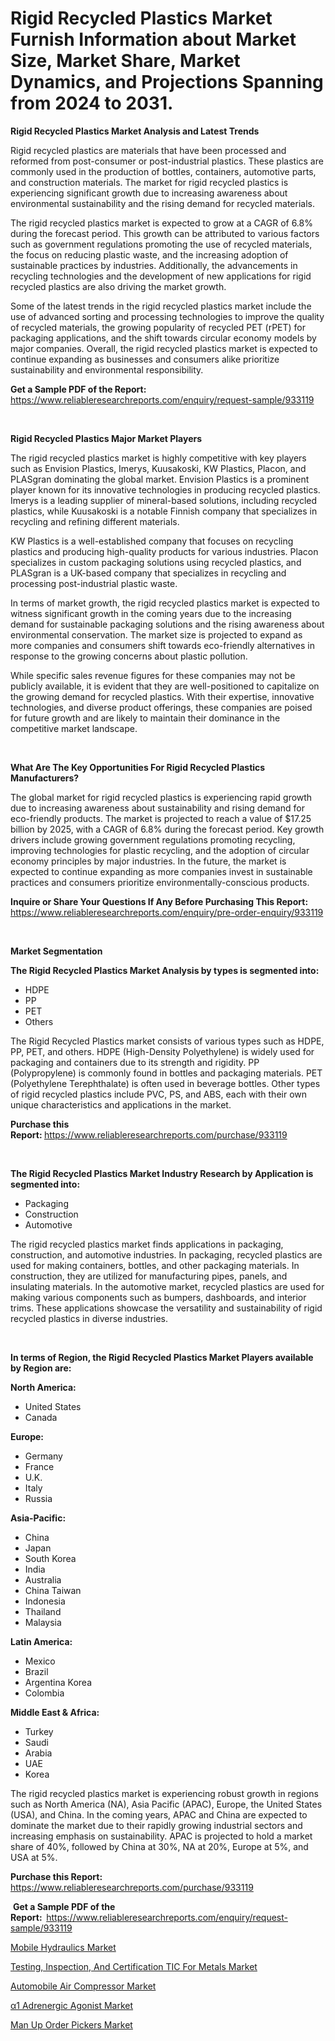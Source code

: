 <p><h1>Rigid Recycled Plastics Market Furnish Information about Market Size, Market Share, Market Dynamics, and Projections Spanning from 2024 to 2031.</h1></p><p><strong>Rigid Recycled Plastics Market Analysis and Latest Trends</strong></p>
<p><p>Rigid recycled plastics are materials that have been processed and reformed from post-consumer or post-industrial plastics. These plastics are commonly used in the production of bottles, containers, automotive parts, and construction materials. The market for rigid recycled plastics is experiencing significant growth due to increasing awareness about environmental sustainability and the rising demand for recycled materials.</p><p>The rigid recycled plastics market is expected to grow at a CAGR of 6.8% during the forecast period. This growth can be attributed to various factors such as government regulations promoting the use of recycled materials, the focus on reducing plastic waste, and the increasing adoption of sustainable practices by industries. Additionally, the advancements in recycling technologies and the development of new applications for rigid recycled plastics are also driving the market growth.</p><p>Some of the latest trends in the rigid recycled plastics market include the use of advanced sorting and processing technologies to improve the quality of recycled materials, the growing popularity of recycled PET (rPET) for packaging applications, and the shift towards circular economy models by major companies. Overall, the rigid recycled plastics market is expected to continue expanding as businesses and consumers alike prioritize sustainability and environmental responsibility.</p></p>
<p><strong>Get a Sample PDF of the Report:&nbsp;</strong> <a href="https://www.reliableresearchreports.com/enquiry/request-sample/933119">https://www.reliableresearchreports.com/enquiry/request-sample/933119</a></p>
<p>&nbsp;</p>
<p><strong>Rigid Recycled Plastics Major Market Players</strong></p>
<p><p>The rigid recycled plastics market is highly competitive with key players such as Envision Plastics, Imerys, Kuusakoski, KW Plastics, Placon, and PLASgran dominating the global market. Envision Plastics is a prominent player known for its innovative technologies in producing recycled plastics. Imerys is a leading supplier of mineral-based solutions, including recycled plastics, while Kuusakoski is a notable Finnish company that specializes in recycling and refining different materials.</p><p>KW Plastics is a well-established company that focuses on recycling plastics and producing high-quality products for various industries. Placon specializes in custom packaging solutions using recycled plastics, and PLASgran is a UK-based company that specializes in recycling and processing post-industrial plastic waste.</p><p>In terms of market growth, the rigid recycled plastics market is expected to witness significant growth in the coming years due to the increasing demand for sustainable packaging solutions and the rising awareness about environmental conservation. The market size is projected to expand as more companies and consumers shift towards eco-friendly alternatives in response to the growing concerns about plastic pollution.</p><p>While specific sales revenue figures for these companies may not be publicly available, it is evident that they are well-positioned to capitalize on the growing demand for recycled plastics. With their expertise, innovative technologies, and diverse product offerings, these companies are poised for future growth and are likely to maintain their dominance in the competitive market landscape.</p></p>
<p>&nbsp;</p>
<p><strong>What Are The Key Opportunities For Rigid Recycled Plastics Manufacturers?</strong></p>
<p><p>The global market for rigid recycled plastics is experiencing rapid growth due to increasing awareness about sustainability and rising demand for eco-friendly products. The market is projected to reach a value of $17.25 billion by 2025, with a CAGR of 6.8% during the forecast period. Key growth drivers include growing government regulations promoting recycling, improving technologies for plastic recycling, and the adoption of circular economy principles by major industries. In the future, the market is expected to continue expanding as more companies invest in sustainable practices and consumers prioritize environmentally-conscious products.</p></p>
<p><strong>Inquire or Share Your Questions If Any Before Purchasing This Report:</strong> <a href="https://www.reliableresearchreports.com/enquiry/pre-order-enquiry/933119">https://www.reliableresearchreports.com/enquiry/pre-order-enquiry/933119</a></p>
<p>&nbsp;</p>
<p><strong>Market Segmentation</strong></p>
<p><strong>The Rigid Recycled Plastics Market Analysis by types is segmented into:</strong></p>
<p><ul><li>HDPE</li><li>PP</li><li>PET</li><li>Others</li></ul></p>
<p><p>The Rigid Recycled Plastics market consists of various types such as HDPE, PP, PET, and others. HDPE (High-Density Polyethylene) is widely used for packaging and containers due to its strength and rigidity. PP (Polypropylene) is commonly found in bottles and packaging materials. PET (Polyethylene Terephthalate) is often used in beverage bottles. Other types of rigid recycled plastics include PVC, PS, and ABS, each with their own unique characteristics and applications in the market.</p></p>
<p><strong>Purchase this Report:&nbsp;</strong><a href="https://www.reliableresearchreports.com/purchase/933119">https://www.reliableresearchreports.com/purchase/933119</a></p>
<p>&nbsp;</p>
<p><strong>The Rigid Recycled Plastics Market Industry Research by Application is segmented into:</strong></p>
<p><ul><li>Packaging</li><li>Construction</li><li>Automotive</li></ul></p>
<p><p>The rigid recycled plastics market finds applications in packaging, construction, and automotive industries. In packaging, recycled plastics are used for making containers, bottles, and other packaging materials. In construction, they are utilized for manufacturing pipes, panels, and insulating materials. In the automotive market, recycled plastics are used for making various components such as bumpers, dashboards, and interior trims. These applications showcase the versatility and sustainability of rigid recycled plastics in diverse industries.</p></p>
<p>&nbsp;</p>
<p><strong>In terms of Region, the Rigid Recycled Plastics Market Players available by Region are:</strong></p>
<p>
    <p> <strong> North America: </strong>
        <ul>
            <li>United States</li>
            <li>Canada</li>
        </ul>
        </p> 
    <p> <strong> Europe: </strong>
        <ul>
            <li>Germany</li>
            <li>France</li>
            <li>U.K.</li>
            <li>Italy</li>
            <li>Russia</li>
        </ul>
        </p> 
    <p> <strong> Asia-Pacific: </strong>
        <ul>
            <li>China</li>
            <li>Japan</li>
            <li>South Korea</li>
            <li>India</li>
            <li>Australia</li>
            <li>China Taiwan</li>
            <li>Indonesia</li>
            <li>Thailand</li>
            <li>Malaysia</li>
        </ul>
        </p> 
    <p> <strong> Latin America: </strong>
        <ul>
            <li>Mexico</li>
            <li>Brazil</li>
            <li>Argentina Korea</li>
            <li>Colombia</li>
        </ul>
        </p> 
    <p> <strong> Middle East & Africa: </strong>
        <ul>
            <li>Turkey</li>
            <li>Saudi</li>
            <li>Arabia</li>
            <li>UAE</li>
            <li>Korea</li>
        </ul>
    </p>
    </p>
<p><p>The rigid recycled plastics market is experiencing robust growth in regions such as North America (NA), Asia Pacific (APAC), Europe, the United States (USA), and China. In the coming years, APAC and China are expected to dominate the market due to their rapidly growing industrial sectors and increasing emphasis on sustainability. APAC is projected to hold a market share of 40%, followed by China at 30%, NA at 20%, Europe at 5%, and USA at 5%.</p></p>
<p><strong>Purchase this Report: </strong><a href="https://www.reliableresearchreports.com/purchase/933119">https://www.reliableresearchreports.com/purchase/933119</a></p>
<p>&nbsp;<strong>Get a Sample PDF of the Report:&nbsp;&nbsp;</strong><a href="https://www.reliableresearchreports.com/enquiry/request-sample/933119">https://www.reliableresearchreports.com/enquiry/request-sample/933119</a></p>
<p><strong></strong></p>
<p><p><a href="https://medium.com/@fionabuckland777/mobile-hydraulics-market-size-and-market-trends-complete-industry-overview-2024-to-2031-cad3aa7d2021">Mobile Hydraulics Market</a></p><p><a href="https://github.com/pgtimber/Market-Research-Report-List-1/blob/main/testing-inspection-and-certification-tic-for-metals-market.md">Testing, Inspection, And Certification TIC For Metals Market</a></p><p><a href="https://medium.com/p/409e9e35e15a/edit">Automobile Air Compressor Market</a></p><p><a href="https://github.com/lataunyatinikmelvin59ilbd0dv/Market-Research-Report-List-1/blob/main/a1-adrenergic-agonist-market.md">α1 Adrenergic Agonist Market</a></p><p><a href="https://medium.com/@fionabuckland777/man-up-order-pickers-market-analysis-its-cagr-market-segmentation-and-global-industry-overview-932d0a108a2f">Man Up Order Pickers Market</a></p></p>